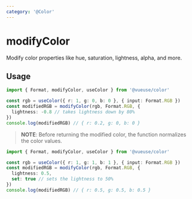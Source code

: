```yaml
---
category: '@Color'
---
```


# modifyColor

Modify color properties like hue, saturation, lightness, alpha, and more.

## Usage

```ts
import { Format, modifyColor, useColor } from '@vueuse/color'

const rgb = useColor({ r: 1, g: 0, b: 0 }, { input: Format.RGB })
const modifiedRGB = modifyColor(rgb, Format.RGB, {
  lightness: -0.8 // takes lightness down by 80%
})
console.log(modifiedRGB) // { r: 0.2, g: 0, b: 0 }
```

> **NOTE**: Before returning the modified color, the function normalizes the color values.

```ts
import { Format, modifyColor, useColor } from '@vueuse/color'

const rgb = useColor({ r: 1, g: 1, b: 1 }, { input: Format.RGB })
const modifiedRGB = modifyColor(rgb, Format.RGB, {
  lightness: 0.5,
  set: true // sets the lightness to 50%
})
console.log(modifiedRGB) // { r: 0.5, g: 0.5, b: 0.5 }
```
